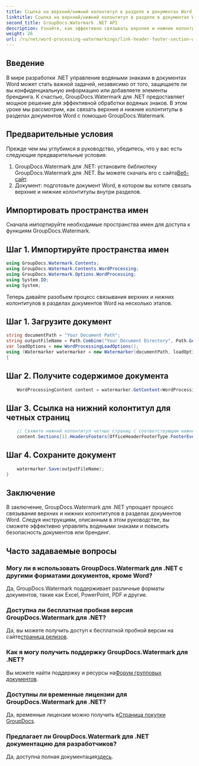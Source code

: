 ```yaml
---
title: Ссылка на верхний/нижний колонтитул в разделе в документах Word
linktitle: Ссылка на верхний/нижний колонтитул в разделе в документах Word
second_title: GroupDocs.Watermark .NET API
description: Узнайте, как эффективно связывать верхние и нижние колонтитулы в разделах документов Word с помощью GroupDocs.Watermark для .NET. Управление документами и безопасность.
weight: 26
url: /ru/net/word-processing-watermarkings/link-header-footer-section-word-docs/
---
```

## Введение
В мире разработки .NET управление водяными знаками в документах Word может стать важной задачей, независимо от того, защищаете ли вы конфиденциальную информацию или добавляете элементы брендинга. К счастью, GroupDocs.Watermark для .NET предоставляет мощное решение для эффективной обработки водяных знаков. В этом уроке мы рассмотрим, как связать верхние и нижние колонтитулы в разделах документов Word с помощью GroupDocs.Watermark.
## Предварительные условия
Прежде чем мы углубимся в руководство, убедитесь, что у вас есть следующие предварительные условия:
1. GroupDocs.Watermark для .NET: установите библиотеку GroupDocs.Watermark для .NET. Вы можете скачать его с сайта[Веб-сайт](https://releases.groupdocs.com/Watermark/net/).
2. Документ: подготовьте документ Word, в котором вы хотите связать верхние и нижние колонтитулы внутри разделов.

## Импортировать пространства имен
Сначала импортируйте необходимые пространства имен для доступа к функциям GroupDocs.Watermark.
## Шаг 1. Импортируйте пространства имен
```csharp
using GroupDocs.Watermark.Contents;
using GroupDocs.Watermark.Contents.WordProcessing;
using GroupDocs.Watermark.Options.WordProcessing;
using System.IO;
using System;
```
Теперь давайте разобьем процесс связывания верхних и нижних колонтитулов в разделах документов Word на несколько этапов.
## Шаг 1. Загрузите документ
```csharp
string documentPath = "Your Document Path";
string outputFileName = Path.Combine("Your Document Directory", Path.GetFileName(documentPath));
var loadOptions = new WordProcessingLoadOptions();
using (Watermarker watermarker = new Watermarker(documentPath, loadOptions))
{
```
## Шаг 2. Получите содержимое документа
```csharp
    WordProcessingContent content = watermarker.GetContent<WordProcessingContent>();
```
## Шаг 3. Ссылка на нижний колонтитул для четных страниц
```csharp
    // Свяжите нижний колонтитул четных страниц с соответствующим нижним колонтитулом в предыдущем разделе.
    content.Sections[1].HeadersFooters[OfficeHeaderFooterType.FooterEven].IsLinkedToPrevious = true;
```
## Шаг 4. Сохраните документ
```csharp
    watermarker.Save(outputFileName);
}
```

## Заключение
В заключение, GroupDocs.Watermark для .NET упрощает процесс связывания верхних и нижних колонтитулов в разделах документов Word. Следуя инструкциям, описанным в этом руководстве, вы сможете эффективно управлять водяными знаками и повысить безопасность документов или брендинг.
## Часто задаваемые вопросы
### Могу ли я использовать GroupDocs.Watermark для .NET с другими форматами документов, кроме Word?
Да, GroupDocs.Watermark поддерживает различные форматы документов, такие как Excel, PowerPoint, PDF и другие.
### Доступна ли бесплатная пробная версия GroupDocs.Watermark для .NET?
Да, вы можете получить доступ к бесплатной пробной версии на сайте[страница релизов](https://releases.groupdocs.com/).
### Как я могу получить поддержку GroupDocs.Watermark для .NET?
 Вы можете найти поддержку и ресурсы на[Форум групповых документов](https://forum.groupdocs.com/c/watermark/19).
### Доступны ли временные лицензии для GroupDocs.Watermark для .NET?
 Да, временные лицензии можно получить в[Страница покупки GroupDocs](https://purchase.groupdocs.com/temporary-license/).
### Предлагает ли GroupDocs.Watermark для .NET документацию для разработчиков?
 Да, доступна полная документация[здесь](https://tutorials.groupdocs.com/Watermark/net/).